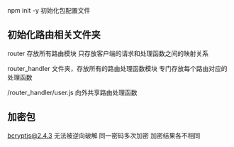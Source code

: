 npm init -y 初始化包配置文件
## 初始化路由相关文件夹

router 存放所有路由模块
只存放客户端的请求和处理函数之间的映射关系

router_handler 文件夹，存放所有的路由处理函数模块
专门存放每个路由对应的处理函数

/router_handler/user.js 向外共享路由处理函数

## 加密包
bcryptjs@2.4.3
无法被逆向破解 同一密码多次加密 加密结果各不相同